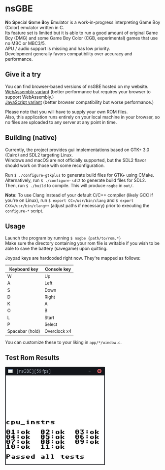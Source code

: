 # nsGBE
**N**o **S**pecial **G**ame **B**oy **E**mulator is a work-in-progress interpreting Game Boy (Color) emulator written in C.  
Its feature set is limited but it is able to run a good amount of original Game Boy (DMG) and some Game Boy Color (CGB, experimental) games that use no MBC or MBC3/5.  
APU / audio support is missing and has low priority.  
Development generally favors compatibility over accuracy and performance.

## Give it a try

You can find browser-based versions of nsGBE hosted on my website.  
[WebAssembly variant](https://noeliel.com/nsGBE/wasm/) (better performance but requires your browser to support WebAssembly.)  
[JavaScript variant](https://noeliel.com/nsGBE/js/) (better browser compatibility but worse performance.)

Please note that you will have to supply your own ROM files.  
Also, this application runs entirely on your local machine in your browser, so no files are uploaded to any server at any point in time.

## Building (native)

Currently, the project provides gui implementations based on GTK+ 3.0 (Cairo) and SDL2 targeting Linux.  
Windows and macOS are not officially supported, but the SDL2 flavor should work on those with some reconfiguration.

Run `$ ./configure-gtkplus` to generate build files for GTK+ using CMake.  
Alternatively, run `$ ./configure-sdl2` to generate build files for SDL2.  
Then, run `$ ./build` to compile. This will produce `nsgbe` in `out/`.

**Note:** To use Clang instead of your default C/C++ compiler (likely GCC if you're on Linux), run `$ export CC=/usr/bin/clang` and `$ export CXX=/usr/bin/clang++` (adjust paths if necessary) prior to executing the `configure-*` script.

## Usage

Launch the program by running `$ nsgbe {path/to/rom.*}`  
Make sure the directory containing your rom file is writable if you wish to be able to save the battery (savegame) upon quitting.

Joypad keys are hardcoded right now. They're mapped as follows:

| Keyboard key | Console key |
| --- | --- |
| W | Up |
| A | Left |
| S | Down |
| D | Right |
| K | A |
| O | B |
| L | Start |
| P | Select |
| Spacebar (hold) | Overclock x4 |

You can customize these to your liking in `app/*/window.c`.

## Test Rom Results

![blargg's cpu instruction tests](res/cpu_instrs.png)
